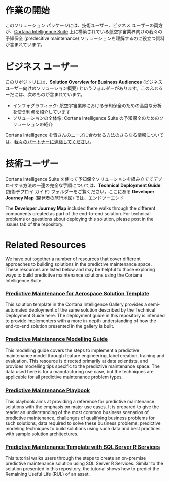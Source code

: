 # 作業の開始 #

このソリューション パッケージには、技術ユーザー、ビジネス ユーザーの両方が、[Cortana Intelligence Suite](https://www.microsoft.com/ja-jp/server-cloud/products-Cortana-Analytics-Suite.aspx) 上に構築されている航空宇宙業界向けの我々の予知保全 (predecitive maintenance) ソリューションを理解するのに役立つ資料が含まれています。

#  ビジネス ユーザー

このリポジトリには、**Solution Overview for Business Audiences** (ビジネス ユーザー向けのソリューション概要) というフォルダーがあります。このふぉるーだには、次のものが含まれています。

- インフォグラフィック: 航空宇宙業界における予知保全のための高度な分析を使う利点を紹介しています
- ソリューションの全体像: Cortana Intelligence Suite の予知保全のためのソリューションの紹介

Cortana Intelligence を皆さんのニーズに合わせる方法のさらなる情報については、[我々のパートナーに連絡してください](http://aka.ms/CISFindPartner)。

# 技術ユーザー

Cortana Intelligence Suite を使って予知保全ソリューションを組み立ててデプロイする方法の一連の完全な手順については、**Technical Deployment Guide** (技術デプロイ ガイド) フォルダーをご覧ください。ここにある **Developer Journey Map** (開発者の旅行地図) では、エンドツーエンド

The **Developer Journey Map** included there 
walks through 
the different components 
created as part of the end-to-end solution. 
For technical problems or questions about deploying this solution, 
please post in the issues tab of the repository.

# Related Resources

We have put together a number of resources that cover different approaches to building solutions in the predictive maintenance space. These resources are listed below and may be helpful to those exploring ways to build predictive maintenance solutions using the Cortana Intelligence Suite.

### [Predictive Maintenance for Aerospace Solution Template](https://gallery.cortanaintelligence.com/SolutionTemplate/Predictive-Maintenance-for-Aerospace-1)
This solution template in the Cortana Intelligence Gallery provides a semi-automated deployment of the same solution described by the Technical Deployment Guide here. The deployment guide in this repository is intended to provide implementers with a more in-depth understanding of how the end-to-end solution presented in the gallery is built.

### [Predictive Maintenance Modelling Guide](https://gallery.cortanaintelligence.com/Collection/Predictive-Maintenance-Modelling-Guide-1)
This modelling guide covers the steps to implement a predictive maintenance model through feature engineering, label creation, training and evaluation. This resource is directed primarily at data scientists, and provides modelling tips specific to the predictive maintenance space. The data used here is for a manufacturing use case, but the techniques are applicable for all predictive maintenance problem types.

### [Predictive Maintenance Playbook](https://azure.microsoft.com/en-us/documentation/articles/cortana-analytics-playbook-predictive-maintenance/)
This playbook aims at providing a reference for predictive maintenance solutions with the emphasis on major use cases. It is prepared to give the reader an understanding of the most common business scenarios of predictive maintenance, challenges of qualifying business problems for such solutions, data required to solve these business problems, predictive modeling techniques to build solutions using such data and best practices with sample solution architectures.

### [Predictive Maintenance Template with SQL Server R Services](https://gallery.cortanaintelligence.com/Tutorial/Predictive-Maintenance-Template-with-SQL-Server-R-Services-1)
This tutorial walks users through the steps to create an on-premise predictive maintenance solution using SQL Server R Services. Similar to the solution presented in this repository, the tutorial shows how to predict the Remaining Useful Life (RUL) of an asset. 



